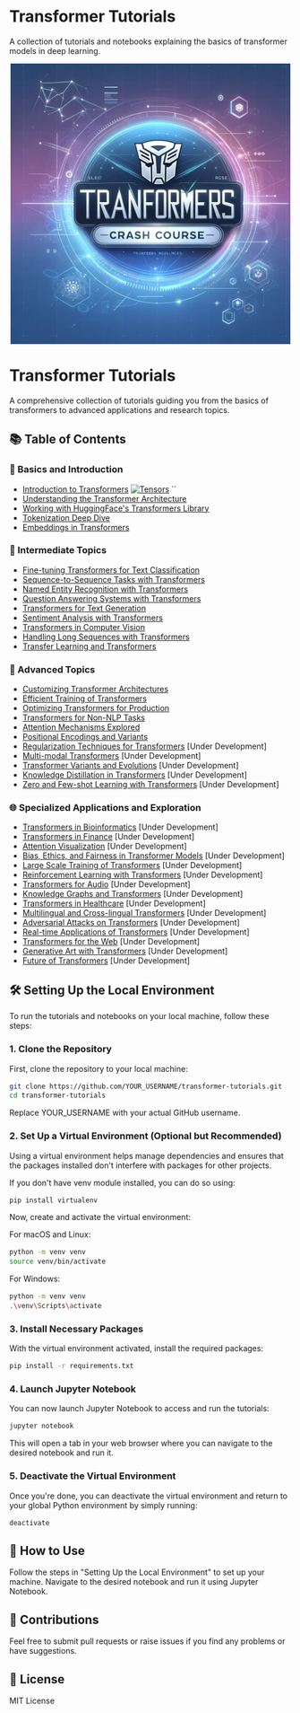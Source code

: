 # Transformer Tutorials

A collection of tutorials and notebooks explaining the basics of transformer models in deep learning.

<p align="center">
  <img src="docs/_img/intropage.png"" width="500" style="display: block; margin-left: auto; margin-right: auto;"/>
</p>


# Transformer Tutorials

A comprehensive collection of tutorials guiding you from the basics of transformers to advanced applications and research topics.

## 📚 Table of Contents

### 🌱 Basics and Introduction
- [Introduction to Transformers](./notebooks/01_Introduction_to_Transformers.ipynb) [![Tensors](https://colab.research.google.com/assets/colab-badge.svg)](https://colab.research.google.com/github/instillai/TensorFlow-Course/blob/master/codes/ipython/1-basics/tensors.ipynb)
``
- [Understanding the Transformer Architecture](./notebooks/02_Understanding_the_Transformer_Architecture.ipynb)
- [Working with HuggingFace's Transformers Library](./notebooks/03_Working_with_HuggingFaces_Transformers_Library.ipynb)
- [Tokenization Deep Dive](./notebooks/04_Tokenization_Deep_Dive.ipynb)
- [Embeddings in Transformers](./notebooks/05_Embeddings_in_Transformers.ipynb)

### 🚀 Intermediate Topics
- [Fine-tuning Transformers for Text Classification](./notebooks/06_Fine_tuning_Transformers_for_Text_Classification.ipynb)
- [Sequence-to-Sequence Tasks with Transformers](./notebooks/07_Sequence_to_Sequence_Tasks_with_Transformers.ipynb)
- [Named Entity Recognition with Transformers](./notebooks/08_Named_Entity_Recognition_with_Transformers.ipynb)
- [Question Answering Systems with Transformers](./notebooks/09_Question_Answering_Systems_with_Transformers.ipynb)
- [Transformers for Text Generation](./notebooks/10_Transformers_for_Text_Generation.ipynb)
- [Sentiment Analysis with Transformers](./notebooks/11_Sentiment_Analysis_with_Transformers.ipynb)
- [Transformers in Computer Vision](./notebooks/12_Transformers_in_Computer_Vision.ipynb)
- [Handling Long Sequences with Transformers](./notebooks/13_Handling_Long_Sequences_with_Transformers.ipynb)
- [Transfer Learning and Transformers](./notebooks/14_Transfer_Learning_and_Transformers.ipynb)

### 🔬 Advanced Topics
- [Customizing Transformer Architectures](./notebooks/15_Customizing_Transformer_Architectures.ipynb)
- [Efficient Training of Transformers](./notebooks/16_Efficient_Training_of_Transformers.ipynb)
- [Optimizing Transformers for Production](./notebooks/17_Optimizing_Transformers_for_Production.ipynb)
- [Transformers for Non-NLP Tasks](./notebooks/18_Transformers_for_Non_NLP_Tasks.ipynb)
- [Attention Mechanisms Explored](./notebooks/19_Attention_Mechanisms_Explored.ipynb)
- [Positional Encodings and Variants](./notebooks/20_Positional_Encodings_and_Variants.ipynb)
- [Regularization Techniques for Transformers](./notebooks/21_Regularization_Techniques_for_Transformers.ipynb) [Under Development]
- [Multi-modal Transformers](./notebooks/22_Multi-modal_Transformers.ipynb) [Under Development]
- [Transformer Variants and Evolutions](./notebooks/23_Transformer_Variants_and_Evolutions.ipynb) [Under Development]
- [Knowledge Distillation in Transformers](./notebooks/24_Knowledge_Distillation_in_Transformers.ipynb) [Under Development]
- [Zero and Few-shot Learning with Transformers](./notebooks/25_Zero_and_Few-shot_Learning_with_Transformers.ipynb) [Under Development]

### 🌐 Specialized Applications and Exploration
- [Transformers in Bioinformatics](./notebooks/26_Transformers_in_Bioinformatics.ipynb) [Under Development]
- [Transformers in Finance](./notebooks/27_Transformers_in_Finance.ipynb) [Under Development]
- [Attention Visualization](./notebooks/28_Attention_Visualization.ipynb) [Under Development]
- [Bias, Ethics, and Fairness in Transformer Models](./notebooks/29_Bias_Ethics_and_Fairness_in_Transformer_Models.ipynb) [Under Development]
- [Large Scale Training of Transformers](./notebooks/30_Large_Scale_Training_of_Transformers.ipynb) [Under Development]
- [Reinforcement Learning with Transformers](./notebooks/31_Reinforcement_Learning_with_Transformers.ipynb) [Under Development]
- [Transformers for Audio](./notebooks/32_Transformers_for_Audio.ipynb) [Under Development]
- [Knowledge Graphs and Transformers](./notebooks/33_Knowledge_Graphs_and_Transformers.ipynb) [Under Development]
- [Transformers in Healthcare](./notebooks/34_Transformers_in_Healthcare.ipynb) [Under Development]
- [Multilingual and Cross-lingual Transformers](./notebooks/35_Multilingual_and_Cross-lingual_Transformers.ipynb) [Under Development]
- [Adversarial Attacks on Transformers](./notebooks/36_Adversarial_Attacks_on_Transformers.ipynb) [Under Development]
- [Real-time Applications of Transformers](./notebooks/37_Real-time_Applications_of_Transformers.ipynb) [Under Development]
- [Transformers for the Web](./notebooks/38_Transformers_for_the_Web.ipynb) [Under Development]
- [Generative Art with Transformers](./notebooks/39_Generative_Art_with_Transformers.ipynb) [Under Development]
- [Future of Transformers](./notebooks/40_Future_of_Transformers.ipynb) [Under Development]



## 🛠 Setting Up the Local Environment

To run the tutorials and notebooks on your local machine, follow these steps:

### 1. Clone the Repository

First, clone the repository to your local machine:

```bash
git clone https://github.com/YOUR_USERNAME/transformer-tutorials.git
cd transformer-tutorials
```

Replace YOUR_USERNAME with your actual GitHub username.


### 2. Set Up a Virtual Environment (Optional but Recommended)
Using a virtual environment helps manage dependencies and ensures that the packages installed don't interfere with packages for other projects.

If you don't have venv module installed, you can do so using:

```bash
pip install virtualenv
```

Now, create and activate the virtual environment:

For macOS and Linux:

```bash
python -m venv venv
source venv/bin/activate
```

For Windows:

```bash
python -m venv venv
.\venv\Scripts\activate
```

### 3. Install Necessary Packages
With the virtual environment activated, install the required packages:

```bash
pip install -r requirements.txt
```

### 4. Launch Jupyter Notebook
You can now launch Jupyter Notebook to access and run the tutorials:

```bash
jupyter notebook
```

This will open a tab in your web browser where you can navigate to the desired notebook and run it.

### 5. Deactivate the Virtual Environment
Once you're done, you can deactivate the virtual environment and return to your global Python environment by simply running:

```bash
deactivate
```

## 🚀 How to Use
Follow the steps in "Setting Up the Local Environment" to set up your machine.
Navigate to the desired notebook and run it using Jupyter Notebook.

## 🤝 Contributions
Feel free to submit pull requests or raise issues if you find any problems or have suggestions.

## 📜 License
MIT License
